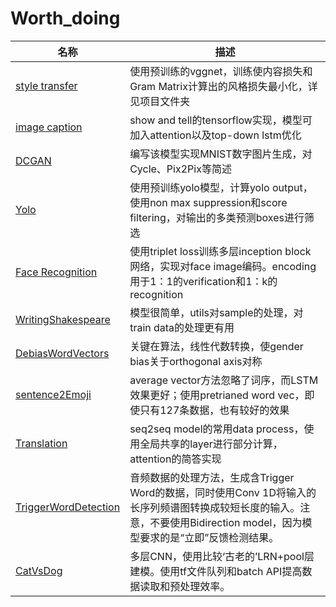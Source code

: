 # Worth_doing

名称 | 描述
--- | ---
[style transfer](style_tansfer/) | 使用预训练的vggnet，训练使内容损失和Gram Matrix计算出的风格损失最小化，详见项目文件夹
[image caption](image_caption/) | show and tell的tensorflow实现，模型可加入attention以及top-down lstm优化
[DCGAN](DCGAN/) | 编写该模型实现MNIST数字图片生成，对Cycle、Pix2Pix等简述
[Yolo](Yolo/) | 使用预训练yolo模型，计算yolo output，使用non max suppression和score filtering，对输出的多类预测boxes进行筛选
[Face Recognition](FaceRecognition/) | 使用triplet loss训练多层inception block网络，实现对face image编码。encoding用于1：1的verification和1：k的recognition
[WritingShakespeare](WritingShakespeare/) | 模型很简单，utils对sample的处理，对train data的处理更有用
[DebiasWordVectors](DebiasWordVectors/) | 关键在算法，线性代数转换，使gender bias关于orthogonal axis对称
[sentence2Emoji](sentence2Emoji/) | average vector方法忽略了词序，而LSTM效果更好；使用pretrianed word vec，即使只有127条数据，也有较好的效果
[Translation](Translation/) | seq2seq model的常用data process，使用全局共享的layer进行部分计算，attention的简答实现
[TriggerWordDetection](TriggerWordDetection/) | 音频数据的处理方法，生成含Trigger Word的数据，同时使用Conv 1D将输入的长序列频谱图转换成较短长度的输入。注意，不要使用Bidirection model，因为模型要求的是“立即”反馈检测结果。
[CatVsDog](CatVsDog/) | 多层CNN，使用比较‘古老的’LRN+pool层建模。使用tf文件队列和batch API提高数据读取和预处理效率。
